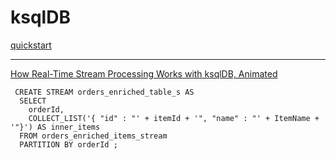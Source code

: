 # ksqlDB 

[quickstart](https://ksqldb.io/quickstart-platform.html#quickstart-content)

---
[How Real-Time Stream Processing Works with ksqlDB, Animated](https://www.confluent.io/blog/how-real-time-stream-processing-works-with-ksqldb/)

```
 CREATE STREAM orders_enriched_table_s AS
  SELECT
    orderId,
    COLLECT_LIST('{ "id" : "' + itemId + '", "name" : "' + ItemName + '"}') AS inner_items
  FROM orders_enriched_items_stream
  PARTITION BY orderId ;
  ```